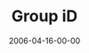 ---
layout: message
category: message
series: "iD"
title: "Group iD"
date: 2006-04-16-00-00
message_id: 73
audio: "http://s3.amazonaws.com/crossroads-media/media/legacy/mp3/iD_06_Group_ID_04-16-06.mp3"
audio-duration: "37:05"
flag: "N"
---